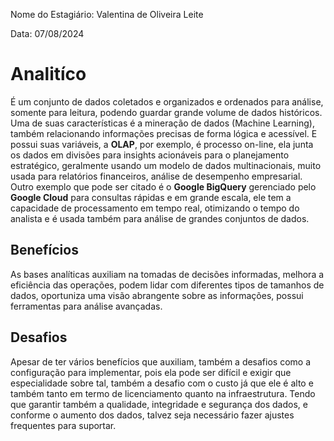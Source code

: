Nome do Estagiário: Valentina de Oliveira Leite

Data: 07/08/2024


# Analitíco 

É um conjunto de dados coletados e organizados e ordenados para análise, somente para leitura, podendo guardar grande volume de dados históricos. Uma de suas características é a mineração de dados (Machine Learning), também relacionando informações precisas de forma lógica e acessível. E possui suas variáveis, a __OLAP__, por exemplo, é processo on-line, ela junta os dados em divisões para insights acionáveis para o planejamento estratégico, geralmente usando um modelo de dados multinacionais, muito usada para relatórios financeiros, análise de desempenho empresarial. Outro exemplo que pode ser citado é o __Google BigQuery__ gerenciado pelo __Google Cloud__ para consultas rápidas e em grande escala, ele tem a capacidade de processamento em tempo real, otimizando o tempo do analista e é usada também para análise de grandes conjuntos de dados. 

## Benefícios 

As bases analíticas auxiliam na tomadas de decisões informadas, melhora a eficiência das operações, podem lidar com diferentes tipos de tamanhos de dados, oportuniza uma visão abrangente sobre as informações, possui ferramentas para análise avançadas. 

## Desafios 


Apesar de ter vários benefícios que auxiliam, também a desafios como a configuração para implementar, pois ela pode ser difícil e exigir que especialidade sobre tal, também a desafio com o custo já que ele é alto e também tanto em termo de licenciamento quanto na infraestrutura. Tendo que garantir também a qualidade, integridade e segurança dos dados, e conforme o aumento dos dados, talvez seja necessário fazer ajustes frequentes para suportar.